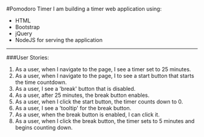 #Pomodoro Timer
I am building a timer web application using:
  - HTML
  - Bootstrap
  - jQuery
  - NodeJS for serving the application

  ---

###User Stories:
  1. As a user, when I navigate to the page, I see a timer set to 25 minutes.
  2. As a user, when I navigate to the page, I to see a start button that starts the time countdown.
  3. As a user, I see a 'break' button that is disabled.
  4. As a user, after 25 minutes, the break button enables.
  5. As a user, when I click the start button, the timer counts down to 0.
  6. As a user, I see a 'tooltip' for the break button.
  7. As a user, when the break button is enabled, I can click it.
  8. As a user, when I click the break button, the timer sets to 5 minutes and begins counting down.
